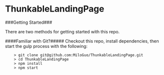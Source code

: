 # ThunkableLandingPage

###Getting Started###

There are two methods for getting started with this repo.

####Familiar with Git?#####
Checkout this repo, install dependencies, then start the gulp process with the following:

```
	> git clone git@github.com:MiloGuo/ThunkableLandingPage.git
	> cd ThunkableLandingPage
	> npm install
	> npm start
```
